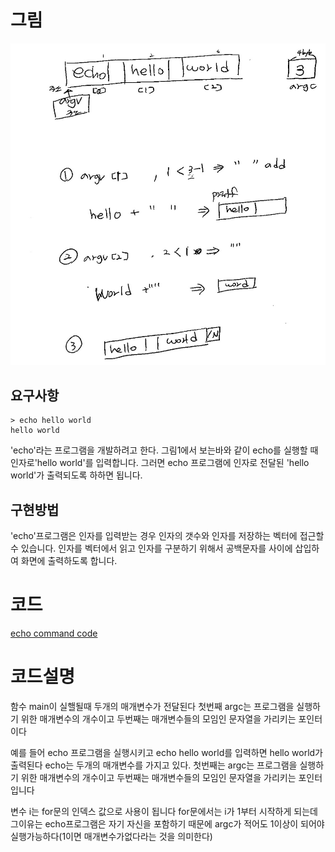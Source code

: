 # 그림
![](./img/echo.png)

## 요구사항
```{r, engine='bash', count_lines}
> echo hello world
hello world

```
'echo'라는 프로그램을 개발하려고 한다. 그림1에서 보는바와 같이 echo를 실행할 때 인자로'hello world'를 입력합니다. 그러면 echo 프로그램에 인자로 전달된 'hello world'가 출력되도록 하하면 됩니다.
## 구현방법
'echo'프로그램은 인자를 입력받는 경우 인자의 갯수와 인자를 저장하는 벡터에 접근할 수 있습니다. 인자를 벡터에서 읽고 인자를 구분하기 위해서 공백문자를 사이에 삽입하여 화면에 출력하도록 합니다.
# 코드
[echo command code](./echo_j.c)

# 코드설명
함수 main이 실핼될때 두개의 매개변수가 전달된다 첫번째 argc는 프로그램을 실행하기
위한 매개변수의 개수이고 두번째는 매개변수들의 모임인 문자열을 가리키는 포인터이다


예를 들어 echo 프로그램을 실행시키고 echo hello world를 입력하면 hello world가 출력된다 
echo는 두개의 매개변수를 가지고 있다. 첫번째는 argc는 프로그램을 실행하기 위한 매개변수의 개수이고 두번째는 매개변수들의 모임인 문자열을 가리키는 포인터 입니다 

변수 i는 for문의 인덱스 값으로 사용이 됩니다 
for문에서는 i가 1부터 시작하게 되는데 그이유는 echo프로그램은 자기 자신을 포함하기 때문에
argc가 적어도 1이상이 되어야 실행가능하다(1이면 매개변수가없다라는 것을 의미한다)
